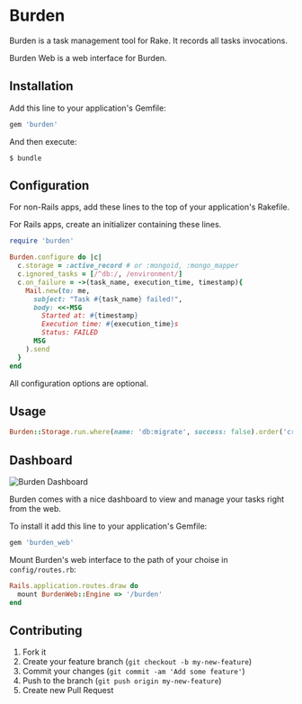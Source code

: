 # Burden

Burden is a task management tool for Rake. It records all tasks invocations.

Burden Web is a web interface for Burden.

## Installation

Add this line to your application's Gemfile:
```ruby
gem 'burden'
```

And then execute:
```
$ bundle
```

## Configuration

For non-Rails apps, add these lines to the top of your application's Rakefile.

For Rails apps, create an initializer containing these lines.

```ruby
require 'burden'

Burden.configure do |c|
  c.storage = :active_record # or :mongoid, :mongo_mapper
  c.ignored_tasks = [/^db:/, /environment/]
  c.on_failure = ->(task_name, execution_time, timestamp){
    Mail.new(to: me,
      subject: "Task #{task_name} failed!",
      body: <<-MSG
        Started at: #{timestamp}
        Execution time: #{execution_time}s
        Status: FAILED
      MSG
    ).send
  }
end
```

All configuration options are optional.

## Usage

```ruby
Burden::Storage.run.where(name: 'db:migrate', success: false).order('created_at desc').limit(10)
```

## Dashboard
![Burden Dashboard](http://f.cl.ly/items/0Q0N0E1N2y3P1R2b3M2x/burden_dash.png)

Burden comes with a nice dashboard to view and manage your tasks right from the web.

To install it add this line to your application's Gemfile:
```ruby
gem 'burden_web'
```

Mount Burden's web interface to the path of your choise in `config/routes.rb`:
```ruby
Rails.application.routes.draw do
  mount BurdenWeb::Engine => '/burden'
end
```

## Contributing

1. Fork it
2. Create your feature branch (`git checkout -b my-new-feature`)
3. Commit your changes (`git commit -am 'Add some feature'`)
4. Push to the branch (`git push origin my-new-feature`)
5. Create new Pull Request
